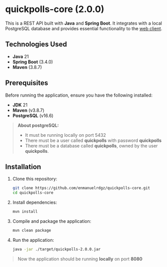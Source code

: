 # quickpolls-core (2.0.0)
This is a REST API built with **Java** and **Spring Boot**. It integrates with a local PostgreSQL database and provides essential functionality to the [web client](https://github.com/enmanuelrdgz/quickpolls-client.git). 

## Technologies Used

- **Java** 21
- **Spring Boot** (3.4.0)
- **Maven** (3.8.7)

## Prerequisites

Before running the application, ensure you have the following installed:

- **JDK** 21
- **Maven** (v3.8.7)
- **PostgreSQL** (v16.6)

> **About postgreSQL:**  
> * It must be running locally on port 5432  
> * There must be a user called **quickpolls** with password **quickpolls**
> * There must be a database called **quickpolls**, owned by the user **quickpolls**.

## Installation

1. Clone this repository:
   ```bash
   git clone https://github.com/enmanuelrdgz/quickpolls-core.git
   cd quickpolls-core
   ```

2. Install dependencies:
   ```bash
   mvn install
   ```

3. Compile and package the application:
   ```bash
   mvn clean package
   ```

4. Run the application:
   ```bash
   java -jar ./target/quickpolls-2.0.0.jar
   ```
> Now the application should be running **locally** on port **8080**
